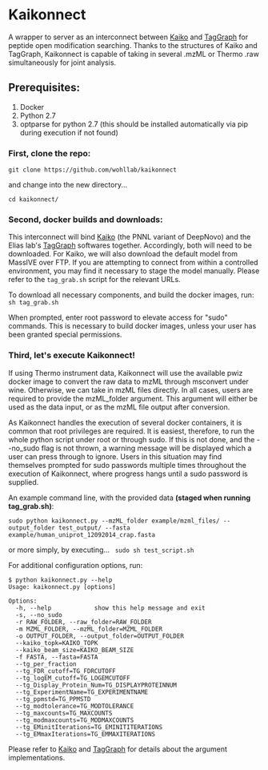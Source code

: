 # Kaikonnect
A wrapper to server as an interconnect between [Kaiko](https://github.com/PNNL-Comp-Mass-Spec/Kaiko) and [TagGraph](https://sourceforge.net/projects/taggraph/) for peptide open modification searching.
Thanks to the structures of Kaiko and TagGraph, Kaikonnect is capable of taking in several .mzML or Thermo .raw simultaneously for joint analysis.

## Prerequisites:
1. Docker
2. Python 2.7
3. optparse for python 2.7 (this should be installed automatically via pip during execution if not found)

### First, clone the repo:
``` git clone https://github.com/wohllab/kaikonnect ```

and change into the new directory...

``` cd kaikonnect/ ```

### Second, docker builds and downloads:
This interconnect will bind [Kaiko](https://github.com/PNNL-Comp-Mass-Spec/Kaiko) (the PNNL variant of DeepNovo) and the Elias lab's [TagGraph](https://sourceforge.net/projects/taggraph/) softwares together.
Accordingly, both will need to be downloaded.  For Kaiko, we will also download the default model from MassIVE over FTP.  If you are attempting to connect from within a controlled environment, you may find it necessary to stage the model manually.  Please refer to the ``` tag_grab.sh ``` script for the relevant URLs.

To download all necessary components, and build the docker images, run:
``` sh tag_grab.sh ```

When prompted, enter root password to elevate access for "sudo" commands.  This is necessary to build docker images, unless your user has been granted special permissions.

### Third, let's execute Kaikonnect!
If using Thermo instrument data, Kaikonnect will use the available pwiz docker image to convert the raw data to mzML through msconvert under wine.  Otherwise, we can take in mzML files directly.  In all cases, users are required to provide the mzML_folder argument.  This argument will either be used as the data input, or as the mzML file output after conversion.

As Kaikonnect handles the execution of several docker containers, it is common that root privileges are required.
It is easiest, therefore, to run the whole python script under root or through sudo.  If this is not done, and the --no_sudo flag is not thrown, a warning message will be displayed which a user can press <enter> through to ignore.  Users in this situation may find themselves prompted for sudo passwords multiple times throughout the execution of Kaikonnect, where progress hangs until a sudo password is supplied.

An example command line, with the provided data **(staged when running tag_grab.sh)**:

``` sudo python kaikonnect.py --mzML_folder example/mzml_files/ --output_folder test_output/ --fasta example/human_uniprot_12092014_crap.fasta ```

or more simply, by executing...
``` sudo sh test_script.sh```

For additional configuration options, run:
```
$ python kaikonnect.py --help
Usage: kaikonnect.py [options]

Options:
  -h, --help            show this help message and exit
  -s, --no_sudo
  -r RAW_FOLDER, --raw_folder=RAW_FOLDER
  -m MZML_FOLDER, --mzML_folder=MZML_FOLDER
  -o OUTPUT_FOLDER, --output_folder=OUTPUT_FOLDER
  --kaiko_topk=KAIKO_TOPK
  --kaiko_beam_size=KAIKO_BEAM_SIZE
  -f FASTA, --fasta=FASTA
  --tg_per_fraction
  --tg_FDR_cutoff=TG_FDRCUTOFF
  --tg_logEM_cutoff=TG_LOGEMCUTOFF
  --tg_Display_Protein_Num=TG_DISPLAYPROTEINNUM
  --tg_ExperimentName=TG_EXPERIMENTNAME
  --tg_ppmstd=TG_PPMSTD
  --tg_modtolerance=TG_MODTOLERANCE
  --tg_maxcounts=TG_MAXCOUNTS
  --tg_modmaxcounts=TG_MODMAXCOUNTS
  --tg_EMinitIterations=TG_EMINITITERATIONS
  --tg_EMmaxIterations=TG_EMMAXITERATIONS
 ```
 Please refer to [Kaiko](https://github.com/PNNL-Comp-Mass-Spec/Kaiko) and [TagGraph](https://sourceforge.net/projects/taggraph/) for details about the argument implementations.
